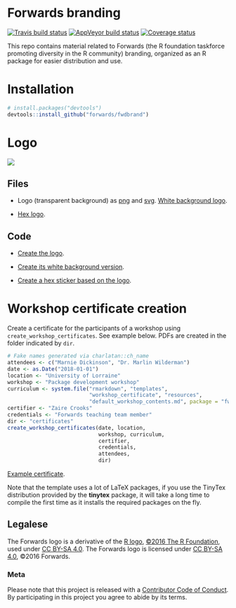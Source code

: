 Forwards branding
=================

[![Travis build status](https://travis-ci.org/forwards/fwdbrand.svg?branch=master)](https://travis-ci.org/forwards/fwdbrand) [![AppVeyor build status](https://ci.appveyor.com/api/projects/status/github/forwards/fwdbrand?branch=master&svg=true)](https://ci.appveyor.com/project/maelle/fwdbrand) [![Coverage status](https://codecov.io/gh/forwards/fwdbrand/branch/master/graph/badge.svg)](https://codecov.io/github/forwards/fwdbrand?branch=master)


This repo contains material related to Forwards (the R foundation taskforce promoting diversity in the R community) branding, organized as an R package for easier distribution and use.

# Installation

```r
# install.packages("devtools")
devtools::install_github("forwards/fwdbrand")
```

# Logo

![](inst/extdata/assets/logo.png)

## Files 

* Logo (transparent background) as [png](inst/extdata/assets/forwards.png) and [svg](inst/extdata/assets/forwards.svg). [White background logo](inst/extdata/assets/white_bg_forwards.png).

* [Hex logo](inst/extdata/assets/forwards_hex.png).

## Code

* [Create the logo](inst/assets-scripts/create_original_transparent_logo.R).

* [Create its white background version](inst/assets-scripts/create_white_bg_logo.R).

* [Create a hex sticker based on the logo](inst/assets-scripts/create_hex_sticker.R).

# Workshop certificate creation

Create a certificate for the participants of a workshop using `create_workshop_certificates`. See example below. PDFs are created in the folder indicated by `dir`.

```r
# Fake names generated via charlatan::ch_name
attendees <- c("Marnie Dickinson", "Dr. Marlin Wilderman")
date <- as.Date("2018-01-01")
location <- "University of Lorraine"
workshop <- "Package development workshop"
curriculum <- system.file("rmarkdown", "templates",
                          "workshop_certificate", "resources",
                          "default_workshop_contents.md", package = "fwdbrand")
certifier <- "Zaire Crooks"
credentials <- "Forwards teaching team member"
dir <- "certificates"
create_workshop_certificates(date, location,
                             workshop, curriculum,
                             certifier,
                             credentials,
                             attendees,
                             dir)
```

[Example certificate](certificates/package_development_workshop_01.pdf).

Note that the template uses a lot of LaTeX packages, if you use the TinyTex 
distribution provided by the **tinytex** package, it will take a long time to 
compile the first time as it installs the required packages on the fly.

## Legalese

The Forwards logo is a derivative of the [R logo](https://www.r-project.org/logo/Rlogo.svg), [©2016 The R Foundation](https://www.r-project.org/logo/), used 
under [CC BY-SA 4.0](https://creativecommons.org/licenses/by-sa/4.0/). The 
Forwards logo is licensed under [CC BY-SA 4.0](https://creativecommons.org/licenses/by-sa/4.0/), ©2016 Forwards.

### Meta

Please note that this project is released with a [Contributor Code of Conduct](CODE_OF_CONDUCT.md).
  By participating in this project you agree to abide by its terms.
